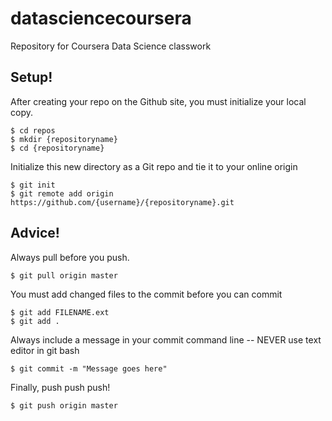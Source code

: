 # datasciencecoursera
Repository for Coursera Data Science classwork

## Setup!
After creating your repo on the Github site, you must initialize your local copy. 

    $ cd repos
    $ mkdir {repositoryname}
    $ cd {repositoryname}

Initialize this new directory as a Git repo and tie it to your online origin

    $ git init
    $ git remote add origin https://github.com/{username}/{repositoryname}.git

## Advice!
Always pull before you push. 

    $ git pull origin master

You must add changed files to the commit before you can commit
 
    $ git add FILENAME.ext 
    $ git add . 

Always include a message in your commit command line -- NEVER use text editor in git bash

    $ git commit -m "Message goes here"

Finally, push push push!

    $ git push origin master
